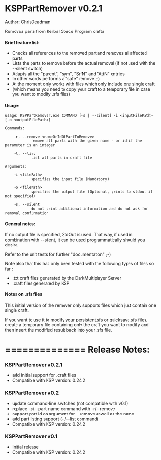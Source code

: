 KSPPartRemover v0.2.1
======================
Author: ChrisDeadman

Removes parts from Kerbal Space Program crafts

#### Brief feature list:
* Checks all references to the removed part and removes all affected parts
* Lists the parts to remove before the actual removal (if not used with the --silent switch)
* Adapts all the "parent", "sym", "SrfN" and "AttN" entries
* In other words performs a "safe" remove ;-)
* At the moment only works with files which only include one single craft
* (which means you need to copy your craft to a temporary file in case you want to modify .sfs files)

#### Usage:
```
usage: KSPPartRemover.exe COMMAND [-s | --silent] -i <inputFilePath> [-o <outputFilePath>]

Commands:

	-r, --remove <nameOrIdOfPartToRemove>
			remove all parts with the given name - or id if the parameter is an integer

	-l, --list
			list all parts in craft file

Arguments:

	-i <filePath>
			specifies the input file (Mandatory)
			
	-o <filePath>
			specifies the output file (Optional, prints to stdout if not specified)
			
	-s, --silent
			do not print additional information and do not ask for removal confirmation
```

#### General notes:

If no output file is specified, StdOut is used.
That way, if used in combination with --silent, it can be used programmatically should you desire.

Refer to the unit tests for further "documentation" ;-)

Note also that this has only been tested with the following types of files so far :
* .txt craft files generated by the DarkMultiplayer Server
* .craft files generated by KSP

#### Notes on .sfs files
This initial version of the remover only supports files which just contain one single craft.

If you want to use it to modify your persistent.sfs or quicksave.sfs files, create a temporary file containing only the craft
you want to modify and then insert the modified result back into your .sfs file.

==============
Release Notes:
===============

### KSPPartRemover v0.2.1
* add initial support for .craft files
* Compatible with KSP version: 0.24.2

### KSPPartRemover v0.2
* update command-line switches (not compatible with v0.1)
* replace -p/--part-name command with -r/--remove
* support part id as argument for --remove aswell as the name
* add part listing support (-l/--list command)
* Compatible with KSP version: 0.24.2

### KSPPartRemover v0.1
* Initial release
* Compatible with KSP version: 0.24.2

